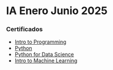 # IA Enero Junio 2025

### Certificados

- [Intro to Programming](https://github.com/DanielRojas1920/IA-Enero-Junio2025/blob/main/Certificados/Daniel%20Rojas%20V%20completed%20the%20Intro%20to%20Programming%20course%20on%20Kaggle!.pdf)
- [Python](https://github.com/DanielRojas1920/IA-Enero-Junio2025/blob/main/Certificados/Daniel%20Rojas%20V%20completed%20the%20Python%20course%20on%20Kaggle!.pdf)
- [Python for Data Science](https://github.com/DanielRojas1920/IA-Enero-Junio2025/blob/main/Certificados/IBMDesign20250204-26-zmuduk%20(1).pdf)
- [Intro to Machine Learning](https://github.com/DanielRojas1920/IA-Enero-Junio2025/blob/main/Certificados/Daniel%20Rojas%20V%20completed%20the%20Intro%20to%20Machine%20Learning%20course%20on%20Kaggle!.pdf)
